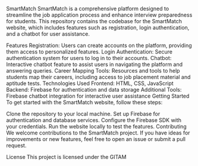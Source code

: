 SmartMatch
SmartMatch is a comprehensive platform designed to streamline the job application process and enhance interview preparedness for students. This repository contains the codebase for the SmartMatch website, which includes features such as registration, login authentication, and a chatbot for user assistance.

Features
Registration: Users can create accounts on the platform, providing them access to personalized features.
Login Authentication: Secure authentication system for users to log in to their accounts.
Chatbot: Interactive chatbot feature to assist users in navigating the platform and answering queries.
Career Mapping Tools: Resources and tools to help students map their careers, including access to job placement material and aptitude tests.
Technologies Used
Frontend: HTML, CSS, JavaScript
Backend: Firebase for authentication and data storage
Additional Tools: Firebase chatbot integration for interactive user assistance
Getting Started
To get started with the SmartMatch website, follow these steps:

Clone the repository to your local machine.
Set up Firebase for authentication and database services.
Configure the Firebase SDK with your credentials.
Run the website locally to test the features.
Contributing
We welcome contributions to the SmartMatch project. If you have ideas for improvements or new features, feel free to open an issue or submit a pull request.

License
This project is licensed under the GITAM

